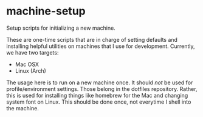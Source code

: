 # machine-setup
Setup scripts for initializing a new machine.

These are one-time scripts that are in charge of setting defaults and installing helpful utilities on machines that I use for development. Currently, we have two targets:

* Mac OSX
* Linux (Arch)

The usage here is to run on a new machine once. It should *not* be used for profile/environment settings. Those belong in the dotfiles repository. Rather, this is used for installing things like homebrew for the Mac and changing system font on Linux. This should be done once, not everytime I shell into the machine.

